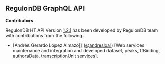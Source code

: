 ## RegulonDB GraphQL API

__Contributors__ 

RegulonDB HT API Version [1.2.1](https://github.com/regulondbunam/RegulonDBHT-API/releases/tag/1.2.1) has been developed by RegulonDB team with contributions from the following.

- [Andrés Gerardo López Almazo]] ([@andresloal](https://github.com/andresloal)) [Web services maintenance and integration and developed dataset, peaks, tfBinding, authorsData, transcriptionUnit services].



